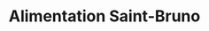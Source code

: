 ---
title: "Alimentation Saint-Bruno"
url: /saint-bruno-de-kamouraska/alimentation-saint-bruno/
shop: Lebensmittel
---